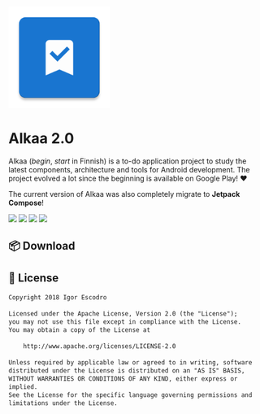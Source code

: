 
<img src="app/src/main/ic_launcher-web.png" width="200">

# Alkaa 2.0

Alkaa (_begin_, _start_ in Finnish) is a to-do application project to study the latest components,
architecture and tools for Android development. The project evolved a lot since the beginning is
available on Google Play! :heart:

The current version of Alkaa was also completely migrate to **Jetpack Compose**!

<img src="https://play-lh.googleusercontent.com/W76J3O4OvtqiBvGePEL2Czt_Jl52SIcm38SK2m7Jzbq83RdzvDStd1Qn5NoAp3ffEibn=w5120-h2880-rw" width="186">  <img src="https://play-lh.googleusercontent.com/CRRgxRGMLXykBlehra9LNOmCedbAhRjAEbU5QFx0hTXpE6m4P6YXoRv78rd5T22-LEA=w5120-h2880-rw" width="186">  <img src="https://play-lh.googleusercontent.com/XYlsapSwCTNFPNZmFRI9-e5Joc9h5ZprpU8X_eA8Gpcwm2E2ZLOWc7kNi028UoZR0N8=w5120-h2880-rw" width="186">  <img src="https://play-lh.googleusercontent.com/XBjXPeuFkG_lhrbH392LD_wACYpPx69aRP4W2h2oxlvmDYwXDK2ZSEQXGl6pyo-jTfaX=w5120-h2880-rw" width="186">

## 📦 Download


## 📃 License

```
Copyright 2018 Igor Escodro

Licensed under the Apache License, Version 2.0 (the "License");
you may not use this file except in compliance with the License.
You may obtain a copy of the License at

    http://www.apache.org/licenses/LICENSE-2.0

Unless required by applicable law or agreed to in writing, software
distributed under the License is distributed on an "AS IS" BASIS,
WITHOUT WARRANTIES OR CONDITIONS OF ANY KIND, either express or implied.
See the License for the specific language governing permissions and
limitations under the License.
```
